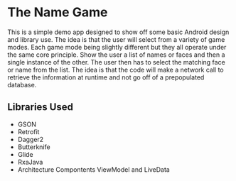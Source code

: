 # The Name Game
This is a simple demo app designed to show off some basic Android design and library use. The idea is that the user will select
from a variety of game modes. Each game mode being slightly different but they all operate under the same core principle. Show
the user a list of names or faces and then a single instance of the other. The user then has to select the matching face or name 
from the list. The idea is that the code will make a network call to retrieve the information at runtime and not go off
of a prepopulated database. 
## Libraries Used ##
* GSON
* Retrofit
* Dagger2
* Butterknife
* Glide
* RxaJava
* Architecture Compontents ViewModel and LiveData

